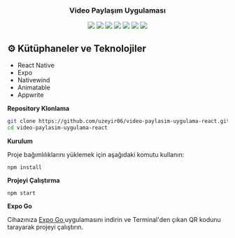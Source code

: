 <div align="center">

  <h3 align="center">Video Paylaşım Uygulaması</h3>
  <img src="https://github.com/user-attachments/assets/6ecca83b-0772-4bfc-9f87-5c01c713f47c">
  <img src="https://github.com/user-attachments/assets/4eb44519-a854-48b7-9379-4c5414d1d413">
  <img src="https://github.com/user-attachments/assets/9746b9e3-5861-46d6-a19a-64140b0ce8c9">
  <img src="https://github.com/user-attachments/assets/7110134e-79b1-4a25-89d1-745ed34b0a11">
  <img src="https://github.com/user-attachments/assets/84f2800a-70d7-478b-960f-882153299359">
  <img src="https://github.com/user-attachments/assets/6d6ec0e8-65bf-4206-b36b-da7baf3f4e35">
  <img src="https://github.com/user-attachments/assets/ecfb7922-479e-4e43-8e78-bf36ceb89aaa">
</div>

## <a name="tech-stack">⚙️ Kütüphaneler ve Teknolojiler</a>

- React Native
- Expo
- Nativewind
- Animatable
- Appwrite

**Repository Klonlama**

```bash
git clone https://github.com/uzeyir06/video-paylasim-uygulama-react.git
cd video-paylasim-uygulama-react
```

<div class="markdown prose w-full break-words dark:prose-invert dark">
    <p><strong>Kurulum</strong></p>
    <p>Proje bağımlılıklarını yüklemek için aşağıdaki komutu kullanın:</p>
    <pre
        class="!overflow-visible"
    ><div class="dark bg-gray-950 contain-inline-size rounded-md border-[0.5px] border-token-border-medium relative"><div class="sticky top-9 md:top-[5.75rem]"><div class="absolute bottom-0 right-2 flex h-9 items-center"><div class="flex items-center rounded bg-token-main-surface-secondary px-2 font-sans text-xs text-token-text-secondary"><span class="" data-state="closed"></span></div></div></div><div class="overflow-y-auto p-4" dir="ltr"><code class="!whitespace-pre hljs language-bash">npm install
</code></div></div></pre>
    <p><strong>Projeyi Çalıştırma</strong></p>
    <pre
        class="!overflow-visible"
    ><div class="dark bg-gray-950 contain-inline-size rounded-md border-[0.5px] border-token-border-medium relative"><div class="sticky top-9 md:top-[5.75rem]"><div class="absolute bottom-0 right-2 flex h-9 items-center"><div class="flex items-center rounded bg-token-main-surface-secondary px-2 font-sans text-xs text-token-text-secondary"><span class="" data-state="closed"></span></div></div></div><div class="overflow-y-auto p-4" dir="ltr"><code class="!whitespace-pre hljs language-bash">npm start
</code></div></div></pre>
    <p><strong>Expo Go</strong></p>
    <p>
        Cihazınıza
        <a rel="noopener" target="_new" href="https://expo.dev/go" style="--streaming-animation-state: var(--batch-play-state-1); --animation-rate: var(--batch-play-rate-1);">
            <span style="--animation-count: 1; --streaming-animation-state: var(--batch-play-state-2);">Expo</span><span style="--animation-count: 2; --streaming-animation-state: var(--batch-play-state-2);"> Go</span>
        </a>
        uygulamasını indirin ve Terminal'den çıkan QR kodunu tarayarak projeyi çalıştırın.
    </p>
</div>
